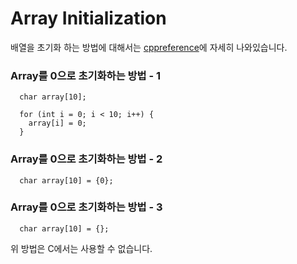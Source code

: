 # Array Initialization

배열을 초기화 하는 방법에 대해서는 [cppreference](https://en.cppreference.com/w/c/language/array_initialization)에 자세히 나와있습니다.

### Array를 0으로 초기화하는 방법 - 1

```
  char array[10];

  for (int i = 0; i < 10; i++) {
    array[i] = 0;
  }
```

### Array를 0으로 초기화하는 방법 - 2

```
  char array[10] = {0};
```

### Array를 0으로 초기화하는 방법 - 3

```
  char array[10] = {};
```

위 방법은 C에서는 사용할 수 없습니다.
